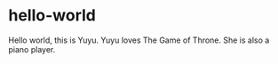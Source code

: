 # hello-world
Hello world, this is Yuyu. 
Yuyu loves The Game of Throne.
She is also a piano player.
